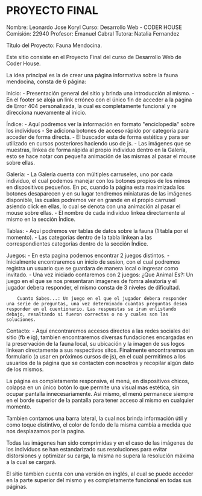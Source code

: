 # PROYECTO FINAL

Nombre: Leonardo Jose Koryl
Curso: Desarrollo Web - CODER HOUSE
Comisión: 22940
Profesor: Emanuel Cabral
Tutora: Natalia Fernandez

Título del Proyecto: Fauna Mendocina.

Este sitio consiste en el Proyecto Final del curso de Desarrollo Web de Coder House. 

La idea principal es la de crear una página informativa sobre la fauna mendocina, consta de 6 página:
  
  Inicio: 
    - Presentación general del sitio y brinda una introducción al mismo.
    - En el footer se aloja un link erróneo con el único fin de acceder a la página de Error 404 personalizada, la cual es completamente funcional y re direcciona nuevamente al inicio.

  Índice:
    - Aquí podremos ver la información en formato "enciclopedia" sobre los individuos
    - Se adiciona botones de acceso rápido por categoría para acceder de forma directa.
    - El buscador esta de forma estética y para ser utilizado en cursos posteriores haciendo uso de js.
    - Las imágenes que se muestras, linkea de forma rápida al propio individuo dentro en la Galería, esto se hace notar con pequeña animación de las mismas al pasar el mouse sobre ellas.
    
  Galería:
    - La Galería cuenta con múltiples carruseles, uno por cada individuo, el cual podemos manejar con los botones propios de los mimos en dispositivos pequeños. En pc, cuando la página esta maximizada los botones desaparecen y en su lugar tendremos miniaturas de las imágenes disponible, las cuales podremos ver en grande en el propio carrusel asiendo click en ellas, lo cual se denota con una animación al pasar el mouse sobre ellas.
    - El nombre de cada individuo linkea directamente al mismo en la sección Índice.
  
  Tablas:
    - Aquí podremos ver tablas de datos sobre la fauna (1 tabla por el momento).
    - Las categorías dentro de la tabla linkean a las correspondientes categorías dentro de la sección Índice.

  Juegos:
    - En esta pagina podemos encontrar 2 juegos distintos.
    - Inicialmente encontraremos un inicio de sesion, con el cual podremos registra un usuario que se guardara de manera local o ingresar como invitado.
    - Una vez iniciado contaremos con 2 juegos:
        ¿Que Animal Es?: Un juego en el que se nos presentaran imagenes de fomra aleatoria y el jugador debera responder, el mismo consta de 3 niveles de dificultad.

        Cuanto Sabes...: Un juego en el que el jugador debera responder una serie de preguntas, una vez determinado cuantas preguntas desea responder en el cuentionario. Las respuestas se iran enlistando debajo, resaltando si fueron correctas o no y cuales son las soluciones.
    
  Contacto:
    - Aquí encontraremos accesos directos a las redes sociales del sitio (fb e ig), tambien encontraremos diversas fundaciones encargadas en la preservación de la fauna local, su ubicación y la imagen de sus logos linkean directamente a sus respectivos sitos. Finalmente encontraremos un formulario (a usar en próximos cursos de js), en el cual permitimos a los usuarios de la página que se contacten con nosotros y recopilar algún dato de los mismos.
   
 La página es completamente responsiva, el menú, en dispositivos chicos, colapsa en un único botón lo que permite una visual mas estética, sin ocupar pantalla innecesariamente. Asi mismo, el menú permanece siempre en el borde superior de la pantalla para tener acceso al mismo en cualquier momento.
 
 Tambien contamos una barra lateral, la cual nos brinda información útil y como toque distintivo, el color de fondo de la misma cambia a medida que nos desplazamos por la pagina.
 
 Todas las imágenes han sido comprimidas y en el caso de las imágenes de los individuos se han estandarizado sus resoluciones para evitar distorsiones y optimizar su carga, la misma no supera la resolución máxima a la cual se cargará.
 
 El sitio tambien cuenta con una versión en inglés, al cual se puede acceder en la parte superior del mismo y es completamente funcional en todas sus páginas.
